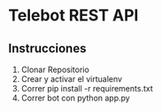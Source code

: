 # Telebot REST API
## Instrucciones
1. Clonar Repositorio
2. Crear y activar el virtualenv
3. Correr pip install -r requirements.txt
4. Correr bot con python app.py